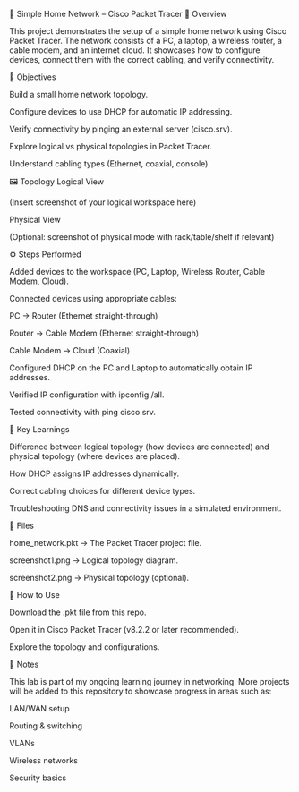 📡 Simple Home Network – Cisco Packet Tracer
📖 Overview

This project demonstrates the setup of a simple home network using Cisco Packet Tracer. The network consists of a PC, a laptop, a wireless router, a cable modem, and an internet cloud. It showcases how to configure devices, connect them with the correct cabling, and verify connectivity.

🎯 Objectives

Build a small home network topology.

Configure devices to use DHCP for automatic IP addressing.

Verify connectivity by pinging an external server (cisco.srv).

Explore logical vs physical topologies in Packet Tracer.

Understand cabling types (Ethernet, coaxial, console).

🖼️ Topology
Logical View

(Insert screenshot of your logical workspace here)

Physical View

(Optional: screenshot of physical mode with rack/table/shelf if relevant)

⚙️ Steps Performed

Added devices to the workspace (PC, Laptop, Wireless Router, Cable Modem, Cloud).

Connected devices using appropriate cables:

PC → Router (Ethernet straight-through)

Router → Cable Modem (Ethernet straight-through)

Cable Modem → Cloud (Coaxial)

Configured DHCP on the PC and Laptop to automatically obtain IP addresses.

Verified IP configuration with ipconfig /all.

Tested connectivity with ping cisco.srv.

🧠 Key Learnings

Difference between logical topology (how devices are connected) and physical topology (where devices are placed).

How DHCP assigns IP addresses dynamically.

Correct cabling choices for different device types.

Troubleshooting DNS and connectivity issues in a simulated environment.

📂 Files

home_network.pkt → The Packet Tracer project file.

screenshot1.png → Logical topology diagram.

screenshot2.png → Physical topology (optional).

🚀 How to Use

Download the .pkt file from this repo.

Open it in Cisco Packet Tracer (v8.2.2 or later recommended).

Explore the topology and configurations.

📌 Notes

This lab is part of my ongoing learning journey in networking. More projects will be added to this repository to showcase progress in areas such as:

LAN/WAN setup

Routing & switching

VLANs

Wireless networks

Security basics

